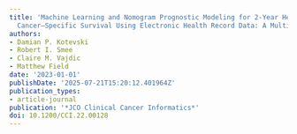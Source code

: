 ```yaml
---
title: 'Machine Learning and Nomogram Prognostic Modeling for 2-Year Head and Neck
  Cancer–Specific Survival Using Electronic Health Record Data: A Multisite Study'
authors:
- Damian P. Kotevski
- Robert I. Smee
- Claire M. Vajdic
- Matthew Field
date: '2023-01-01'
publishDate: '2025-07-21T15:20:12.401964Z'
publication_types:
- article-journal
publication: '*JCO Clinical Cancer Informatics*'
doi: 10.1200/CCI.22.00128
---
```

